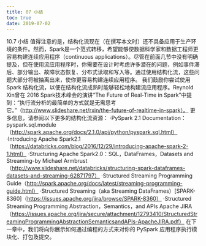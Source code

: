 ```yaml
---
title: 07 小结
toc: true
date: 2019-07-02
---
```

10.7 小结
值得注意的是，结构化流现在（在撰写本文时）还不具备应用于生产环境的条件。然而，Spark是一个范式转移，希望能够使数据科学家和数据工程师更容易构建连续应用程序（continuous applications）。尽管在前面几节中没有明确提及，但在使用流应用程序时，你需要在设计时考虑许多潜在的问题，例如事件滞后、部分输出、故障状态恢复、分布式读取和写入等。通过使用结构化流，这些问题大部分将被抽离出来，使你更容易构建连续应用程序。
我们鼓励你尝试使用 Spark 结构化流，以便在结构化流成熟时能够轻松地构建流应用程序。Reynold Xin曾在 2016 Spark技术峰会的演讲“The Future of Real-Time in Spark”中提到：“执行流分析的最简单的方式就是无需思考它。”（http://www.slideshare.net/rxin/the-future-of-realtime-in-spark）。
更多信息，请参阅以下更多的结构化流资源：
·PySpark 2.1 Documentation：pyspark.sql.module（http://spark.apache.org/docs/2.1.0/api/python/pyspark.sql.html）
·Introducing Apache Spark2.1（https://databricks.com/blog/2016/12/29/introducing-apache-spark-2-1.html）
·Structuring Apache Spark2.0：SQL，DataFrames，Datasets and Streaming-by Michael Armbrust（http://www.slideshare.net/databricks/structuring-spark-dataframes-datasets-and-streaming-62871797）
·Structured Streaming Programming Guide（http://spark.apache.org/docs/latest/streaming-programming-guide.html）
·Structured Streaming（aka Streaming DataFrames）[SPARK-8360]（https://issues.apache.org/jira/browse/SPARK-8360）
·Structured Streaming Programming Abstraction，Semantics，and APIs Apache JIRA（https://issues.apache.org/jira/secure/attachment/12793410/StructuredStreamingProgrammingAbstractionSemanticsandAPIs-ApacheJIRA.pdf）
在下一章中，我们将向你展示如何通过编程的方式来对你的 PySpark 应用程序执行模块化、打包及提交。

